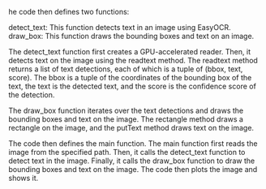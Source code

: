 he code then defines two functions:

detect_text: This function detects text in an image using EasyOCR.
draw_box: This function draws the bounding boxes and text on an image.


The detect_text function first creates a GPU-accelerated reader. 
Then, it detects text on the image using the readtext method. The readtext method returns a list of text detections, each of which is a tuple of (bbox, text, score). 
The bbox is a tuple of the coordinates of the bounding box of the text, the text is the detected text, and the score is the confidence score of the detection.

The draw_box function iterates over the text detections and draws the bounding boxes and text on the image. 
The rectangle method draws a rectangle on the image, and the putText method draws text on the image.

The code then defines the main function. The main function first reads the image from the specified path. Then, it calls the detect_text function to detect text in the image. 
Finally, it calls the draw_box function to draw the bounding boxes and text on the image. The code then plots the image and shows it.
